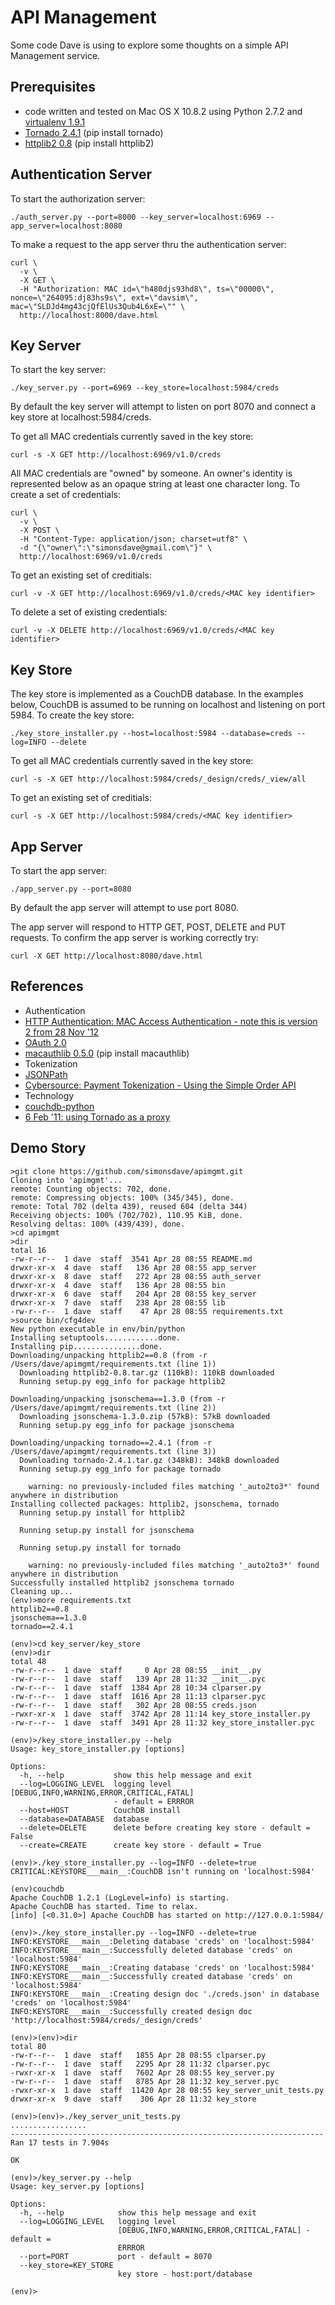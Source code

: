 API Management
==============

Some code Dave is using to explore some thoughts on a simple API Management service.

Prerequisites 
-------------
* code written and tested on Mac OS X 10.8.2 using Python 2.7.2 and [virtualenv 1.9.1](https://pypi.python.org/pypi/virtualenv)
* [Tornado 2.4.1](http://www.tornadoweb.org/en/branch2.4/ "Tornado 2.4.1") (pip install tornado)
* [httplib2 0.8](https://code.google.com/p/httplib2/ "httplib2") (pip install httplib2)

Authentication Server
---------------------
To start the authorization server:
~~~~~
./auth_server.py --port=8000 --key_server=localhost:6969 --app_server=localhost:8080
~~~~~
To make a request to the app server thru the authentication server:
~~~~~
curl \
  -v \
  -X GET \
  -H "Authorization: MAC id=\"h480djs93hd8\", ts=\"00000\", nonce=\"264095:dj83hs9s\", ext=\"davsim\", mac=\"SLDJd4mg43cjQfElUs3Qub4L6xE=\"" \
  http://localhost:8000/dave.html
~~~~~

Key Server 
----------
To start the key server:
~~~~~
./key_server.py --port=6969 --key_store=localhost:5984/creds
~~~~~
By default the key server will attempt to listen on port 8070 and connect a key store at localhost:5984/creds.

To get all MAC credentials currently saved in the key store:
~~~~~~
curl -s -X GET http://localhost:6969/v1.0/creds
~~~~~~
All MAC credentials are "owned" by someone.
An owner's identity is represented below as an opaque string at least one character long.
To create a set of credentials:
~~~~~~
curl \
  -v \
  -X POST \
  -H "Content-Type: application/json; charset=utf8" \
  -d "{\"owner\":\"simonsdave@gmail.com\"}" \
  http://localhost:6969/v1.0/creds
~~~~~~
To get an existing set of creditials:
~~~~~
curl -v -X GET http://localhost:6969/v1.0/creds/<MAC key identifier>
~~~~~
To delete a set of existing credentials:
~~~~~
curl -v -X DELETE http://localhost:6969/v1.0/creds/<MAC key identifier>
~~~~~

Key Store
---------
The key store is implemented as a CouchDB database.
In the examples below, CouchDB is assumed to be running on localhost and listening on port 5984.
To create the key store:
~~~~~
./key_store_installer.py --host=localhost:5984 --database=creds --log=INFO --delete
~~~~~
To get all MAC credentials currently saved in the key store:
~~~~~~
curl -s -X GET http://localhost:5984/creds/_design/creds/_view/all
~~~~~~
To get an existing set of creditials:
~~~~~
curl -s -X GET http://localhost:5984/creds/<MAC key identifier>
~~~~~

App Server
----------
To start the app server:
~~~~~
./app_server.py --port=8080
~~~~~
By default the app server will attempt to use port 8080.

The app server will respond to HTTP GET, POST, DELETE and PUT requests.
To confirm the app server is working correctly try:
~~~~~
curl -X GET http://localhost:8080/dave.html
~~~~~

References
----------
* Authentication
 * [HTTP Authentication: MAC Access Authentication - note this is version 2 from 28 Nov '12](http://tools.ietf.org/html/draft-ietf-oauth-v2-http-mac-02")
 * [OAuth 2.0](http://oauth.net/2/ "OAuth 2.0")
 * [macauthlib 0.5.0](https://github.com/mozilla-services/macauthlib) (pip install macauthlib)
* Tokenization
 * [JSONPath](http://goessner.net/articles/JsonPath/)
 * [Cybersource: Payment Tokenization - Using the Simple Order API](http://apps.cybersource.com/library/documentation/dev_guides/Payment_Tokenization/SO_API/Payment_Tokenization_SO_API.pdf)
* Technology
 * [couchdb-python](http://code.google.com/p/couchdb-python/)
 * [6 Feb '11: using Tornado as a proxy](https://groups.google.com/forum/?fromgroups=#!topic/python-tornado/TB_6oKBmdlA)

Demo Story
----------
~~~~~
>git clone https://github.com/simonsdave/apimgmt.git
Cloning into 'apimgmt'...
remote: Counting objects: 702, done.
remote: Compressing objects: 100% (345/345), done.
remote: Total 702 (delta 439), reused 604 (delta 344)
Receiving objects: 100% (702/702), 110.95 KiB, done.
Resolving deltas: 100% (439/439), done.
>cd apimgmt
>dir
total 16
-rw-r--r--  1 dave  staff  3541 Apr 28 08:55 README.md
drwxr-xr-x  4 dave  staff   136 Apr 28 08:55 app_server
drwxr-xr-x  8 dave  staff   272 Apr 28 08:55 auth_server
drwxr-xr-x  4 dave  staff   136 Apr 28 08:55 bin
drwxr-xr-x  6 dave  staff   204 Apr 28 08:55 key_server
drwxr-xr-x  7 dave  staff   238 Apr 28 08:55 lib
-rw-r--r--  1 dave  staff    47 Apr 28 08:55 requirements.txt
>source bin/cfg4dev
New python executable in env/bin/python
Installing setuptools............done.
Installing pip...............done.
Downloading/unpacking httplib2==0.8 (from -r /Users/dave/apimgmt/requirements.txt (line 1))
  Downloading httplib2-0.8.tar.gz (110kB): 110kB downloaded
  Running setup.py egg_info for package httplib2

Downloading/unpacking jsonschema==1.3.0 (from -r /Users/dave/apimgmt/requirements.txt (line 2))
  Downloading jsonschema-1.3.0.zip (57kB): 57kB downloaded
  Running setup.py egg_info for package jsonschema

Downloading/unpacking tornado==2.4.1 (from -r /Users/dave/apimgmt/requirements.txt (line 3))
  Downloading tornado-2.4.1.tar.gz (348kB): 348kB downloaded
  Running setup.py egg_info for package tornado

    warning: no previously-included files matching '_auto2to3*' found anywhere in distribution
Installing collected packages: httplib2, jsonschema, tornado
  Running setup.py install for httplib2

  Running setup.py install for jsonschema

  Running setup.py install for tornado

    warning: no previously-included files matching '_auto2to3*' found anywhere in distribution
Successfully installed httplib2 jsonschema tornado
Cleaning up...
(env)>more requirements.txt
httplib2==0.8
jsonschema==1.3.0
tornado==2.4.1

(env)>cd key_server/key_store
(env)>dir
total 48
-rw-r--r--  1 dave  staff     0 Apr 28 08:55 __init__.py
-rw-r--r--  1 dave  staff   139 Apr 28 11:32 __init__.pyc
-rw-r--r--  1 dave  staff  1384 Apr 28 10:34 clparser.py
-rw-r--r--  1 dave  staff  1616 Apr 28 11:13 clparser.pyc
-rw-r--r--  1 dave  staff   302 Apr 28 08:55 creds.json
-rwxr-xr-x  1 dave  staff  3742 Apr 28 11:14 key_store_installer.py
-rw-r--r--  1 dave  staff  3491 Apr 28 11:32 key_store_installer.pyc

(env)>/key_store_installer.py --help
Usage: key_store_installer.py [options]

Options:
  -h, --help           show this help message and exit
  --log=LOGGING_LEVEL  logging level [DEBUG,INFO,WARNING,ERROR,CRITICAL,FATAL]
                       - default = ERRROR
  --host=HOST          CouchDB install
  --database=DATABASE  database
  --delete=DELETE      delete before creating key store - default = False
  --create=CREATE      create key store - default = True
  
(env)>./key_store_installer.py --log=INFO --delete=true
CRITICAL:KEYSTORE___main__:CouchDB isn't running on 'localhost:5984'

(env)couchdb
Apache CouchDB 1.2.1 (LogLevel=info) is starting.
Apache CouchDB has started. Time to relax.
[info] [<0.31.0>] Apache CouchDB has started on http://127.0.0.1:5984/

(env)>./key_store_installer.py --log=INFO --delete=true
INFO:KEYSTORE___main__:Deleting database 'creds' on 'localhost:5984'
INFO:KEYSTORE___main__:Successfully deleted database 'creds' on 'localhost:5984'
INFO:KEYSTORE___main__:Creating database 'creds' on 'localhost:5984'
INFO:KEYSTORE___main__:Successfully created database 'creds' on 'localhost:5984'
INFO:KEYSTORE___main__:Creating design doc './creds.json' in database 'creds' on 'localhost:5984'
INFO:KEYSTORE___main__:Successfully created design doc 'http://localhost:5984/creds/_design/creds'

(env)>(env)>dir
total 80
-rw-r--r--  1 dave  staff   1855 Apr 28 08:55 clparser.py
-rw-r--r--  1 dave  staff   2295 Apr 28 11:32 clparser.pyc
-rwxr-xr-x  1 dave  staff   7602 Apr 28 08:55 key_server.py
-rw-r--r--  1 dave  staff   8785 Apr 28 11:32 key_server.pyc
-rwxr-xr-x  1 dave  staff  11420 Apr 28 08:55 key_server_unit_tests.py
drwxr-xr-x  9 dave  staff    306 Apr 28 11:32 key_store

(env)>(env)>./key_server_unit_tests.py
.................
----------------------------------------------------------------------
Ran 17 tests in 7.904s

OK

(env)>/key_server.py --help
Usage: key_server.py [options]

Options:
  -h, --help            show this help message and exit
  --log=LOGGING_LEVEL   logging level
                        [DEBUG,INFO,WARNING,ERROR,CRITICAL,FATAL] - default =
                        ERRROR
  --port=PORT           port - default = 8070
  --key_store=KEY_STORE
                        key store - host:port/database

(env)>

~~~~~
